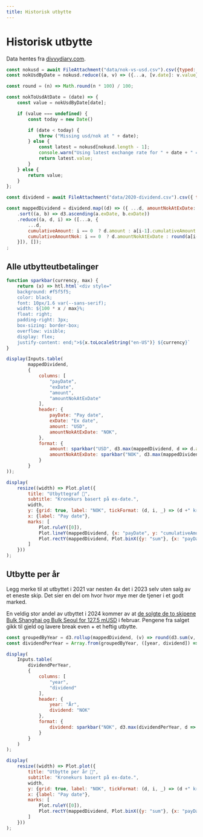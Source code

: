 ```yaml
---
title: Historisk utbytte
---
```


# Historisk utbytte

Data hentes fra [divvydiary.com](https://divvydiary.com/en/2020-bulkers-stock-BMG9156K1018).

```js
const nokusd = await FileAttachment("data/nok-vs-usd.csv").csv({typed: true});
const nokUsdByDate = nokusd.reduce((a, v) => ({...a, [v.date]: v.value}), {});

const round = (n) => Math.round(n * 100) / 100;

const nokToUsdAtDate = (date) => {
    const value = nokUsdByDate[date];

    if (value === undefined) {
        const today = new Date()

        if (date < today) {
            throw ("Missing usd/nok at " + date);
        } else {
            const latest = nokusd[nokusd.length - 1];
            console.warn("Using latest exchange rate for " + date + " => ", latest);
            return latest.value;
        }
    } else {
        return value;
    }
};
```

```js
const dividend = await FileAttachment("data/2020-dividend.csv").csv({ typed: true });
```

```js
const mappedDividend = dividend.map((d) => ({ ...d, amountNokAtExDate: round(nokToUsdAtDate(d.exDate) * d.amount) }))
    .sort((a, b) => d3.ascending(a.exDate, b.exDate))
    .reduce((a, d, i) => ([...a, {
        ...d, 
        cumulativeAmount: i == 0  ? d.amount : a[i-1].cumulativeAmount + d.amount,
        cumulativeAmountNok: i == 0  ? d.amountNokAtExDate : round(a[i-1].cumulativeAmountNok + d.amountNokAtExDate)
    }]), []);
;
```


<div class="grid grid-cols-2">
  <div>

Alle utbytteutbetalinger
-------------------------

```js
function sparkbar(currency, max) {
    return (x) => htl.html`<div style="
    background: #f5f5f5;
    color: black;
    font: 10px/1.6 var(--sans-serif);
    width: ${100 * x / max}%;
    float: right;
    padding-right: 3px;
    box-sizing: border-box;
    overflow: visible;
    display: flex;
    justify-content: end;">${x.toLocaleString("en-US")} ${currency}`
}

display(Inputs.table(
        mappedDividend,
        {
            columns: [
                "payDate",
                "exDate",
                "amount",
                "amountNokAtExDate"
            ],
            header: {
                payDate: "Pay date",
                exDate: "Ex date",
                amount: "USD",
                amountNokAtExDate: "NOK",
            },
            format: {
                amount: sparkbar("USD", d3.max(mappedDividend, d => d.amount)),
                amountNokAtExDate: sparkbar("NOK", d3.max(mappedDividend, d => d.amountNokAtExDate))
            }
        }
));
```

</div>
<div>


```js
display(
    resize((width) => Plot.plot({
        title: "Utbyttegraf 🚀",
        subtitle: "Kronekurs basert på ex-date.",
        width,
        y: {grid: true, label: "NOK", tickFormat: (d, i, _) => (d +" kr")},
        x: {label: "Pay date"},
        marks: [
            Plot.ruleY([0]),
            Plot.lineY(mappedDividend, {x: "payDate", y: "cumulativeAmountNok", strokeWidth: 2, stroke: "black", curve: "step-after", tip: true}),
            Plot.rectY(mappedDividend, Plot.binX({y: "sum"}, {x: "payDate", y: "amountNokAtExDate", interval: "month", tip: true})),
        ]
    }))
);
```

</div>
</div>


<div class="grid grid-cols-2">
<div>

Utbytte per år
----------------

Legg merke til at utbyttet i 2021 var nesten 4x det i 2023 selv uten salg av et eneste skip. Det sier en del om hvor
hvor mye mer de tjener i et godt marked. 

En veldig stor andel av utbyttet i 2024 kommer av at [de solgte de to skipene Bulk Shanghai og Bulk Seoul for 127.5 mUSD](https://news.cision.com/2020-bulkers-limited/r/2020-bulkers-ltd---2020----sale-of-bulk-shanghai-and-bulk-seoul,c3926557) i februar.
Pengene fra salget gikk til gjeld og lavere break even + et heftig utbytte.

```js
const groupedByYear = d3.rollup(mappedDividend, (v) => round(d3.sum(v, d => d.amountNokAtExDate)), (d) => d.payDate.getFullYear());
const dividendPerYear = Array.from(groupedByYear, ([year, dividend]) => ({ year: year + "", dividend:dividend }));

display(
    Inputs.table(
        dividendPerYear,
        {
            columns: [
                "year",
                "dividend"
            ],
            header: {
                year: "År",
                dividend: "NOK"
            },
            format: {
                dividend: sparkbar("NOK", d3.max(dividendPerYear, d => d.dividend))
            }
        }
    )
);
```

</div>
<div>

```js
display(
    resize((width) => Plot.plot({
        title: "Utbytte per år 🚀",
        subtitle: "Kronekurs basert på ex-date.",
        width,
        y: {grid: true, label: "NOK", tickFormat: (d, i, _) => (d +" kr")},
        x: {label: "Pay date"},
        marks: [
            Plot.ruleY([0]),
            Plot.rectY(mappedDividend, Plot.binX({y: "sum"}, {x: "payDate", y: "amountNokAtExDate", interval: "year", tip: true})),
        ]
    }))
);
```


</div>
</div>

